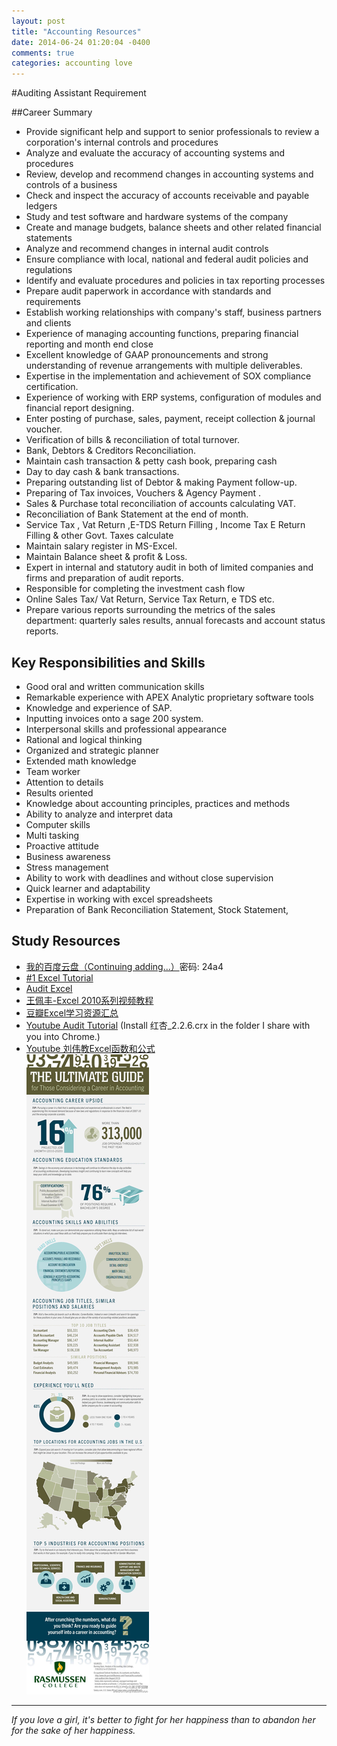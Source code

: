 ```yaml
---
layout: post
title: "Accounting Resources"
date: 2014-06-24 01:20:04 -0400
comments: true
categories: accounting love
---
```

#Auditing Assistant Requirement

##Career Summary

- Provide significant help and support to senior professionals to review a corporation's internal controls and procedures
- Analyze and evaluate the accuracy of accounting systems and procedures
- Review, develop and recommend changes in accounting systems and controls of a business
- Check and inspect the accuracy of accounts receivable and payable ledgers
- Study and test software and hardware systems of the company
- Create and manage budgets, balance sheets and other related financial statements
- Analyze and recommend changes in internal audit controls
- Ensure compliance with local, national and federal audit policies and regulations
- Identify and evaluate procedures and policies in tax reporting processes
- Prepare audit paperwork in accordance with standards and requirements
- Establish working relationships with company's staff, business partners and clients 
- Experience of managing accounting functions, preparing financial reporting and month end close
- Excellent knowledge of GAAP pronouncements and strong understanding of revenue arrangements with multiple deliverables.
- Expertise in the implementation and achievement of SOX compliance certification. 
- Experience of working with ERP systems, configuration of modules and financial report designing.
- Enter posting of purchase, sales, payment, receipt collection & journal voucher.
- Verification of bills & reconciliation of total turnover.
- Bank, Debtors & Creditors Reconciliation.
- Maintain cash transaction & petty cash book, preparing cash
- Day to day cash & bank transactions.
- Preparing outstanding list of Debtor & making Payment follow-up.
- Preparing of Tax invoices, Vouchers & Agency Payment . 
- Sales & Purchase total reconciliation of accounts calculating VAT.
- Reconciliation of Bank Statement at the end of month.
- Service Tax , Vat Return ,E-TDS Return Filling , Income Tax E Return Filling & other Govt. Taxes calculate
- Maintain salary register in MS-Excel.
- Maintain Balance sheet & profit & Loss.
- Expert in internal and statutory audit in both of limited companies and firms and preparation of audit reports.
- Responsible for completing the investment cash flow
- Online Sales Tax/ Vat Return, Service Tax Return, e TDS etc.
- Prepare various reports surrounding the metrics of the sales department: quarterly sales results, annual forecasts and account status reports.

## Key Responsibilities and Skills
- Good oral and written communication skills
- Remarkable experience with APEX Analytic proprietary software tools 
- Knowledge and experience of SAP. 
- Inputting invoices onto a sage 200 system.
- Interpersonal skills and professional appearance
- Rational and logical thinking
- Organized and strategic planner
- Extended math knowledge
- Team worker
- Attention to details
- Results oriented
- Knowledge about accounting principles, practices and methods
- Ability to analyze and interpret data
- Computer skills
- Multi tasking
- Proactive attitude
- Business awareness
- Stress management
- Ability to work with deadlines and without close supervision
- Quick learner and adaptability
- Expertise in working with excel spreadsheets
- Preparation of Bank Reconciliation Statement, Stock Statement,

## Study Resources
- [我的百度云盘（Continuing adding...）](http://pan.baidu.com/s/1gd1OKHt)密码: 24a4
- [#1 Excel Tutorial](http://www.excel-easy.com/examples/formula-auditing.html)
- [Audit Excel](http://www.auditexcel.co.za/video-tutorials/)  
- [王佩丰-Excel 2010系列视频教程](http://edu.51cto.com/course/course_id-750.html)
- [豆瓣Excel学习资源汇总](http://www.douban.com/group/topic/47986194/)
- [Youtube Audit Tutorial](https://www.youtube.com/watch?v=cs07f0ERs_E) (Install 红杏_2.2.6.crx in the folder I share with you into Chrome.)
- [Youtube 刘伟教Excel函数和公式](https://www.youtube.com/channel/UCggejFPf1vJakXQQAsS87WQ)  
![alt text](/images/IMG_4564.JPG "Accounting In USA")

---
_If you love a girl, it's better to fight for her happiness than to abandon her for the sake of her happiness._
